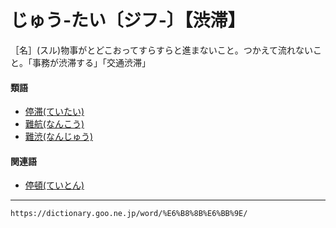 # じゅう‐たい〔ジフ‐〕【渋滞】

［名］(スル)物事がとどこおってすらすらと進まないこと。つかえて流れないこと。「事務が渋滞する」「交通渋滞」

#### 類語

-   [停滞(ていたい)](https://dictionary.goo.ne.jp/word/%E5%81%9C%E6%BB%9E/#jn-150171)
-   [難航(なんこう)](https://dictionary.goo.ne.jp/word/%E9%9B%A3%E8%88%AA/#jn-165718)
-   [難渋(なんじゅう)](https://dictionary.goo.ne.jp/word/%E9%9B%A3%E6%B8%8B/#jn-165765)

#### 関連語

-   [停頓(ていとん)](https://dictionary.goo.ne.jp/word/%E5%81%9C%E9%A0%93/#jn-150294)

---
`https://dictionary.goo.ne.jp/word/%E6%B8%8B%E6%BB%9E/`